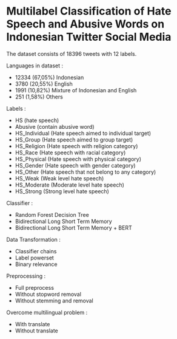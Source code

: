 # Multilabel Classification of Hate Speech and Abusive Words on Indonesian Twitter Social Media

The dataset consists of 18396 tweets with 12 labels.

Languages in dataset :
  - 12334 (67,05%) Indonesian
  - 3780 (20,55%) English
  - 1991 (10,82%) Mixture of Indonesian and English
  - 251 (1,58%) Others
  
Labels :
  - HS (hate speech)
  - Abusive (contain abusive word)
  - HS_Individual (Hate speech aimed to individual target)
  - HS_Group (Hate speech aimed to group target)
  - HS_Religion (Hate speech with religion category)
  - HS_Race (Hate speech with racial category)
  - HS_Physical (Hate speech with physical category)
  - HS_Gender (Hate speech with gender category)
  - HS_Other (Hate speech that not belong to any category)
  - HS_Weak (Weak level hate speech)
  - HS_Moderate (Moderate level hate speech)
  - HS_Strong (Strong level hate speech)

Classifier : 
  - Random Forest Decision Tree
  - Bidirectional Long Short Term Memory
  - Bidirectional Long Short Term Memory + BERT

Data Transformation :
  - Classifier chains
  - Label powerset
  - Binary relevance

Preprocessing :
  - Full preprocess
  - Without stopword removal
  - Without stemming and removal

Overcome multilingual problem :
  - With translate
  - Without translate
